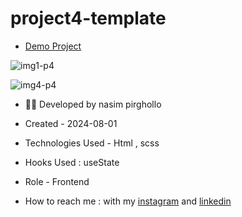 # project4-template
- [Demo Project](https://nasim1380p.github.io/project4-template/)

  
![img1-p4](https://github.com/Nasim1380p/project4-template/assets/155636802/331926c0-a84e-4d8b-bdb1-e6cb11978bb1)

![img4-p4](https://github.com/Nasim1380p/project4-template/assets/155636802/7bdc55ee-ce35-4bf6-86c0-beb629adf710)

- 👩‍🎓 Developed by nasim pirghollo

- Created - 2024-08-01

- Technologies Used - Html , scss  

- Hooks Used : useState 

- Role - Frontend

- How to reach me : with my [instagram](https://www.instagram.com/nasim-pirghollo-web) and [linkedin](https://www.linkedin.com/in/nasim-pirghollo-a783952a9/)
